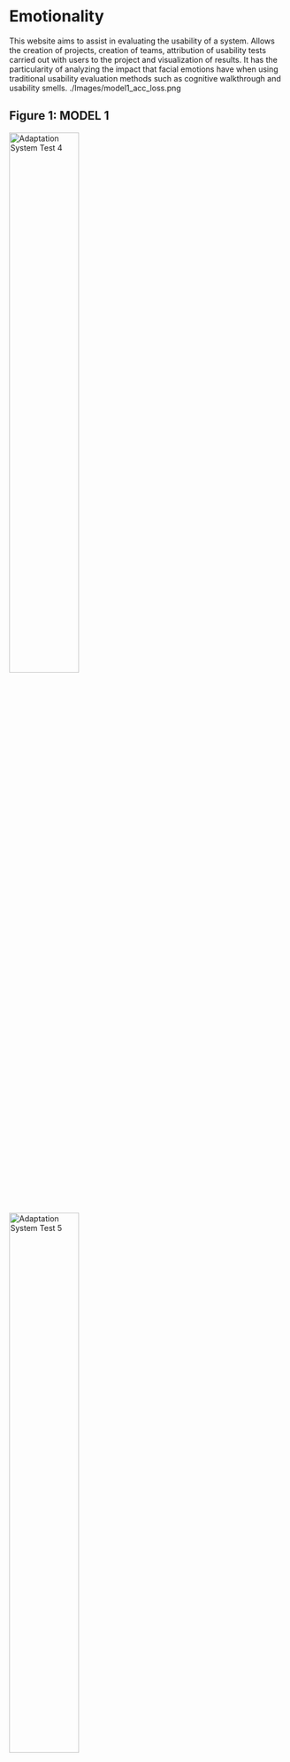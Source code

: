 # Emotionality

This website aims to assist in evaluating the usability of a system. Allows the creation of projects, creation of teams, attribution of usability tests carried out with users to the project and visualization of results. It has the particularity of analyzing the impact that facial emotions have when using traditional usability evaluation methods such as cognitive walkthrough and usability smells. 
./Images/model1_acc_loss.png

## Figure 1: MODEL 1
<img src="./Images/model1_acc_loss.png" alt="Adaptation System Test 4" width="50%">
<img src="./Images/model1_conf_matrix.png" alt="Adaptation System Test 5" width="50%">

## Figure 2: MODEL 2
<img src="./Images/model2_acc_loss.png" alt="1x" width="50%">
<img src="./Images/model2_conf_matrix.png" alt="Adaptation System Test 5" width="50%">

## Figure 3: MODEL 4
<img src="./Images/model4_acc_loss.png" alt="Adaptation System Test 4" width="50%">
<img src="./Images/model4_conf_matrix.png" alt="Adaptation System Test 5" width="50%">

## Figure 4: MODEL 5
<img src="./Images/model5_acc_loss.png" alt="Adaptation System Test 4" width="50%">
<img src="./Images/model5_conf_matrix.png" alt="Adaptation System Test 5" width="50%">

## Figure 5: MODEL 6
<img src="./Images/model6_acc_loss.png" alt="Adaptation System Test 4" width="50%">
<img src="./Images/model6_conf_matrix.png" alt="Adaptation System Test 5" width="50%">

## Figure 6: Relational database model of the user testing website
<img src="./Images/website_test_BD.png" alt="Relational database model of the user testing website" width="50%">

## Figure 7: Website Test Navbar
<img src="./Images/USER_TESTING/user_testing_navbar.png" alt="Navbar" width="50%">
<img src="./Images/USER_TESTING/user_testing_navbar_pos_login.png" alt="Navbar after login" width="50%">

## Figure 8: User Testing Website Signup
<img src="./Images/USER_TESTING/UTW_signup.png" alt="User Testing Website Signup" width="50%">

## Figure 9: User Testing Website Signin
<img src="./Images/USER_TESTING/UTW_signin.png" alt="User Testing Website Signin" width="50%">

## Figure 10: User Testing Website Account Update (Type A)
<img src="./Images/USER_TESTING/UTW_account.png" alt="User Testing Website Account Update (Type A)" width="50%">

## Figure 11: User Testing Website Account Update (Type B)
<img src="./Images/USER_TESTING/UTW_US_account.png" alt="User Testing Website Account Update (Type B)" width="50%">

## Figure 12: Search for Products (Type A and B)
<img src="./Images/USER_TESTING/UTW_search.png" alt="Search for Products" width="50%">

## Figure 13: Search for Products by Various Criteria (Type A and B)
<img src="./Images/USER_TESTING/UTW_search_.png" alt="Search for Products by Various Criteria" width="50%">

## Figure 14: Incomplete Product Search (Type B)
<img src="./Images/USER_TESTING/UTW_US_search.png" alt="Incomplete Product Search (Type B)" width="50%">

## Figure 15: Add Product to Cart (Type A and B)
<img src="./Images/USER_TESTING/UTW_add_prod_cart.png" alt="Add Product to Cart (Type A and B)" width="50%">

## Figure 16: Product Purchase Checkout (Type A and B)
<img src="./Images/USER_TESTING/shoppingCart_check_out.png" alt="Product Purchase Checkout (Type A and B)" width="50%">

## Figure 17: Payment Information (Type A and B)
<img src="./Images/USER_TESTING/payment.png" alt="Payment Information (Type A and B)" width="50%">

## Figure 18: Payment Method Verification (Type A and B)
<img src="./Images/USER_TESTING/payment_verification.png" alt="Payment Method Verification (Type A and B)" width="50%">

## Figure 19: User Testing Website Review (Type A)
<img src="./Images/USER_TESTING/UTW_review.png" alt="User Testing Website Review (Type A)" width="50%">

## Figure 20: User Testing Website Review (Type B)
<img src="./Images/USER_TESTING/review_UP.png" alt="User Testing Website Review (Type B)" width="50%">

## Figure 21: Usability Problem on User Testing Website B Review
<img src="./Images/USER_TESTING/UTW_US_logout.png" alt="Usability Problem on User Testing Website B Review" width="50%">

## Figure 22: Relational Database Model of the Final Website
<img src="./Images/CONCLUSIONS_WEBSITE/BD_FINAL.png" alt="Relational Database Model of the Final Website" width="50%">

## Figure 23: Navbar Before Team Leader Login
<img src="./Images/CONCLUSIONS_WEBSITE/TL/TL_navbar.png" alt="Navbar Before Team Leader Login" width="50%">
<img src="./Images/CONCLUSIONS_WEBSITE/TL/TL_navbar_less.png" alt="Navbar After Team Leader Login" width="50%">

## Figure 24: Team Leader Signup
<img src="./Images/CONCLUSIONS_WEBSITE/TL/signup.png" alt="Team Leader Signup" width="50%">

## Figure 25: Team Leader Signin
<img src="./Images/CONCLUSIONS_WEBSITE/TL/login.png" alt="Team Leader Signin" width="50%">

## Figure 26: Team Leader Account Update
<img src="./Images/CONCLUSIONS_WEBSITE/TL/TL_account.png" alt="Team Leader Account Update" width="50%">

## Figure 27: Project Update
<img src="./Images/CONCLUSIONS_WEBSITE/TL/project_edit.png" alt="Project Update" width="50%">

## Figure 28: Project Creation
<img src="./Images/CONCLUSIONS_WEBSITE/TL/project_create.png" alt="Project Creation" width="50%">

## Figure 29: Project Management
<img src="./Images/CONCLUSIONS_WEBSITE/TL/projects.png" alt="Project Management" width="50%">

## Figure 30: Usability Test Upload
<img src="./Images/CONCLUSIONS_WEBSITE/TL/usability_test_upload.png" alt="Usability Test Upload" width="50%">

## Figure 31: Usability Tests
<img src="./Images/CONCLUSIONS_WEBSITE/TL/usability_tests.png" alt="Usability Tests" width="50%">

## Figure 32: Update Usability Test Video
<img src="./Images/CONCLUSIONS_WEBSITE/TL/update_video.png" alt="Update Usability Test Video" width="50%">

## Figure 33: Split Usability Test into Tasks
<img src="./Images/CONCLUSIONS_WEBSITE/TL/split_video_tasks.png" alt="Split Usability Test into Tasks" width="50%">

## Figure 34: Upload Usability Test Task
<img src="./Images/CONCLUSIONS_WEBSITE/TL/edit_task.png" alt="Upload Usability Test Task" width="50%">

## Figure 35: Delete Usability Test Task
<img src="./Images/CONCLUSIONS_WEBSITE/TL/tasks.png" alt="Delete Usability Test Task" width="50%">

## Figure 36: Usability Smells
<img src="./Images/CONCLUSIONS_WEBSITE/TL/usability_smells.png" alt="Usability Smells" width="50%">

## Figure 37: Create Usability Smell
<img src="./Images/CONCLUSIONS_WEBSITE/TL/create_usability_smell.png" alt="Create Usability Smell" width="50%">

## Figure 38: Edit Usability Smell
<img src="./Images/CONCLUSIONS_WEBSITE/TL/edit_usability_smell.png" alt="Edit Usability Smell" width="50%">

## Figure 39: Project Invitations
<img src="./Images/CONCLUSIONS_WEBSITE/TL/invitations.png" alt="Project Invitations" width="50%">

## Figure 40: Create Project Invitation
<img src="./Images/CONCLUSIONS_WEBSITE/TL/create_invitation.png" alt="Create Project Invitation" width="50%">

## Figure 41: Managing Permissions for Results Consolidation
<img src="./Images/CONCLUSIONS_WEBSITE/TL/permissions_results_cons.png" alt="Managing Permissions for Results Consolidation" width="50%">

## Figure 42: Viewing Team Members' Work Progress
<img src="./Images/CONCLUSIONS_WEBSITE/TL/results_cons_progress.png" alt="Viewing Team Members' Work Progress" width="50%">

## Figure 43: Usability Tests Results (Team Members)
<img src="./Images/CONCLUSIONS_WEBSITE/TL/results_consolidation.png" alt="Usability Tests Results (Team Members)" width="50%">

## Figure 44: Cumulative Frequency of Facial Emotions
<img src="./Images/CONCLUSIONS_WEBSITE/TL/results_cfd.png" alt="Cumulative Frequency of Facial Emotions" width="50%">

## Figure 45: Error Rate
<img src="./Images/CONCLUSIONS_WEBSITE/TL/error_rate.png" alt="Error Rate" width="50%">

## Figure 46: Average Task Completion Time
<img src="./Images/CONCLUSIONS_WEBSITE/TL/avg_task_time.png" alt="Average Task Completion Time" width="50%">

## Figure 47: Satisfaction Rate
<img src="./Images/CONCLUSIONS_WEBSITE/TL/satisfaction_rate.png" alt="Satisfaction Rate" width="50%">

## Figure 48: Website Usability Survey
<img src="./Images/CONCLUSIONS_WEBSITE/TL/survey.png" alt="Website Usability Survey" width="50%">

## Figure 49: Usability Test Analysis
<img src="./Images/CONCLUSIONS_WEBSITE/TL/test_analysis.png" alt="Usability Test Analysis" width="50%">

## Figure 50: Export Usability Test Results
<img src="./Images/CONCLUSIONS_WEBSITE/TL/export_results.png" alt="Export Usability Test Results" width="50%">

## Figure 51: Export Error Rate Results
<img src="./Images/CONCLUSIONS_WEBSITE/TL/export_error_rate.png" alt="Export Error Rate Results" width="50%">

## Figure 52: Export Task Completion Time Results
<img src="./Images/CONCLUSIONS_WEBSITE/TL/export_task_time.png" alt="Export Task Completion Time Results" width="50%">

## Figure 53: Export Satisfaction Rate Results
<img src="./Images/CONCLUSIONS_WEBSITE/TL/export_satisfaction_rate.png" alt="Export Satisfaction Rate Results" width="50%">

## Figure 54: Export Cumulative Frequency of Facial Emotions
<img src="./Images/CONCLUSIONS_WEBSITE/TL/export_cfd.png" alt="Export Cumulative Frequency of Facial Emotions" width="50%">

## Figure 55: Closing the Session
<img src="./Images/CONCLUSIONS_WEBSITE/TL/closing_session.png" alt="Closing the Session" width="50%">
